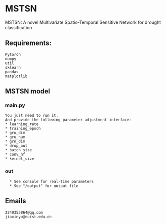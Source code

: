 # MSTSN
MSTSN: A novel Multivariate Spatio-Temporal Sensitive Network for drought classification

## Requirements:

	Pytorch
	numpy
	util
	sklearn
	pandas
	matplotlib


## MSTSN model

### main.py
	You just need to run it.
	And provide the following parameter adjustment interface:
	* learning_rate
	* training_epoch
	* gru_dim
	* gru_num
	* grn_dim
	* drop_out
	* batch_size
	* conv_nf
	* kernel_size

### out
	  * See console for real-time parameters
	  * See "/output" for output file 
## Emails
	2240355864@qq.com
	jiaxinyu@nuist.edu.cn
